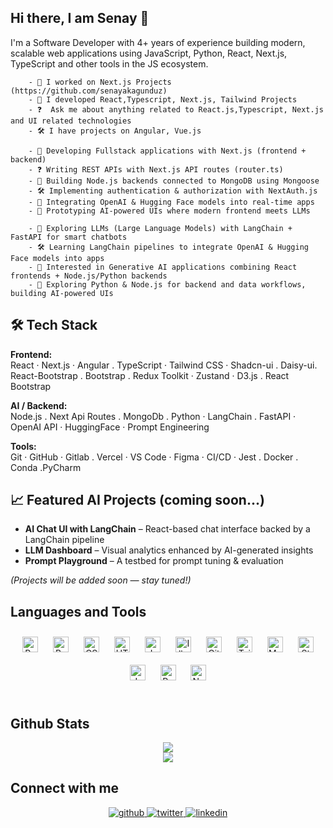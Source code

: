 ## Hi there, I am Senay 👋 
I'm a Software Developer with 4+ years of experience building modern, scalable web applications using JavaScript, Python, React, Next.js, TypeScript and other tools in the JS ecosystem.

        - 🔭 I worked on Next.js Projects (https://github.com/senayakagunduz) 
        - 🌱 I developed React,Typescript, Next.js, Tailwind Projects 
        - ❓  Ask me about anything related to React.js,Typescript, Next.js and UI related technologies 
        - 🛠️ I have projects on Angular, Vue.js 
    
````🚀 What I'm Working On
    - 🔗 Developing Fullstack applications with Next.js (frontend + backend)
    - ❓ Writing REST APIs with Next.js API routes (router.ts)
    - 🔭 Building Node.js backends connected to MongoDB using Mongoose
    - 🛠️ Implementing authentication & authorization with NextAuth.js
    - 🐍 Integrating OpenAI & Hugging Face models into real-time apps
    - 🤖 Prototyping AI-powered UIs where modern frontend meets LLMs
````

````🧠 Areas I'm Exploring / Interested In
    - 🔗 Exploring LLMs (Large Language Models) with LangChain + FastAPI for smart chatbots
    - 🛠️ Learning LangChain pipelines to integrate OpenAI & Hugging Face models into apps
    - 🤖 Interested in Generative AI applications combining React frontends + Node.js/Python backends
    - 🐍 Exploring Python & Node.js for backend and data workflows, building AI-powered UIs
````

  
## 🛠 Tech Stack
**Frontend:**  
React · Next.js · Angular . TypeScript · Tailwind CSS · Shadcn-ui . Daisy-ui. React-Bootstrap . Bootstrap . Redux Toolkit · Zustand · D3.js . React Bootstrap

**AI / Backend:**  
 Node.js . Next Api Routes . MongoDb . Python · LangChain . FastAPI · OpenAI API · HuggingFace · Prompt Engineering 

**Tools:**  
Git · GitHub · Gitlab . Vercel · VS Code · Figma · CI/CD · Jest . Docker . Conda .PyCharm
## 📈 Featured AI Projects (coming soon...)

- **AI Chat UI with LangChain** – React-based chat interface backed by a LangChain pipeline  
- **LLM Dashboard** – Visual analytics enhanced by AI-generated insights  
- **Prompt Playground** – A testbed for prompt tuning & evaluation

*(Projects will be added soon — stay tuned!)*
<br/>  


## Languages and Tools

<div align="center">  
<a href="https://reactjs.org/" target="_blank"><img style="margin: 10px" src="https://profilinator.rishav.dev/skills-assets/react-original-wordmark.svg" alt="React" height="25" /></a>  
<a href="https://getbootstrap.com/docs/3.4/javascript/" target="_blank"><img style="margin: 10px" src="https://profilinator.rishav.dev/skills-assets/bootstrap-plain.svg" alt="Bootstrap" height="25" /></a>  
<a href="https://www.w3schools.com/css/" target="_blank"><img style="margin: 10px" src="https://profilinator.rishav.dev/skills-assets/css3-original-wordmark.svg" alt="CSS3" height="25" /></a>  
<a href="https://en.wikipedia.org/wiki/HTML5" target="_blank"><img style="margin: 10px" src="https://profilinator.rishav.dev/skills-assets/html5-original-wordmark.svg" alt="HTML5" height="25" /></a>  
<a href="https://www.javascript.com/" target="_blank"><img style="margin: 10px" src="https://profilinator.rishav.dev/skills-assets/javascript-original.svg" alt="JavaScript" height="25" /></a>  
<a href="https://www.adobe.com/in/products/illustrator.html" target="_blank"><img style="margin: 10px" src="https://profilinator.rishav.dev/skills-assets/adobe_illustrator-icon.svg" alt="Illustrator" height="25" /></a>  
<a href="https://github.com/" target="_blank"><img style="margin: 10px" src="https://profilinator.rishav.dev/skills-assets/git-scm-icon.svg" alt="Git" height="25" /></a>  
<a href="https://www.tailwindcss.com/" target="_blank"><img style="margin: 10px" src="https://profilinator.rishav.dev/skills-assets/tailwindcss.svg" alt="Tailwind CSS" height="25" /></a>  
<a href="https://mui.com/" target="_blank"><img style="margin: 10px" src="https://profilinator.rishav.dev/skills-assets/mui.png" alt="Material UI" height="25" /></a>  
<a href="https://styled-components.com/" target="_blank"><img style="margin: 10px" src="https://profilinator.rishav.dev/skills-assets/styled-components.png" alt="Styled Components" height="25" /></a>  
<a href="https://www.java.com/" target="_blank"><img style="margin: 10px" src="https://profilinator.rishav.dev/skills-assets/java-original-wordmark.svg" alt="Java" height="25" /></a>  
<a href="https://www.postgresql.org/" target="_blank"><img style="margin: 10px" src="https://profilinator.rishav.dev/skills-assets/postgresql-original-wordmark.svg" alt="PostgreSQL" height="25" /></a>  
<a href="https://nodejs.org/" target="_blank"><img style="margin: 10px" src="https://profilinator.rishav.dev/skills-assets/nodejs-original-wordmark.svg" alt="Node.js" height="25" /></a>  
</div>  

<br/>  

## Github Stats  
<div align="center"><img src="https://github-readme-stats.vercel.app/api?username=senayakagunduz&show_icons=true&theme=transparent" align="center" /></div>  

<div align="center"><img src="https://github-readme-stats.vercel.app/api/top-langs/?username=senayakagunduz&hide_border=true&layout=compact" align="center" /></div>  



## Connect with me  
<div align="center">
<a href="https://github.com/https://github.com/senayakagunduz" target="_blank">
<img src=https://img.shields.io/badge/github-%2324292e.svg?&style=for-the-badge&logo=github&logoColor=white alt=github style="margin-bottom: 5px;" />
</a>
<a href="https://twitter.com/senayakgndz" target="_blank">
<img src=https://img.shields.io/badge/twitter-%2300acee.svg?&style=for-the-badge&logo=twitter&logoColor=white alt=twitter style="margin-bottom: 5px;" />
</a>
<a href="https://linkedin.com/in/senayakagunduz" target="_blank">
<img src=https://img.shields.io/badge/linkedin-%231E77B5.svg?&style=for-the-badge&logo=linkedin&logoColor=white alt=linkedin style="margin-bottom: 5px;" />
</a>  
</div>  
 
<br/>  


